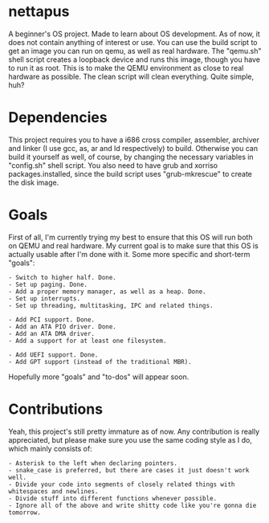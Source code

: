 # nettapus
A beginner's OS project. Made to learn about OS development. 
As of now, it does not contain anything of interest or use. 
You can use the build script to get an image you can run on qemu, as well as real hardware. 
The "qemu.sh" shell script creates a loopback device and runs this image, though you have to run it as root.
This is to make the QEMU environment as close to real hardware as possible.
The clean script will clean everything. Quite simple, huh?

# Dependencies
This project requires you to have a i686 cross compiler, assembler, archiver 
and linker (I use gcc, as, ar and ld respectively) to build. 
Otherwise you can build it yourself as well, of course, by changing the necessary variables in "config.sh" shell script.
You also need to have grub and xorriso packages.installed, since the build script uses "grub-mkrescue" to create the disk image. 

# Goals
First of all, I'm currently trying my best to ensure that this OS will run both on QEMU and real hardware. 
My current goal is to make sure that this OS is actually usable after I'm done with it. 
Some more specific and short-term "goals":

	- Switch to higher half. Done.
	- Set up paging. Done.
	- Add a proper memory manager, as well as a heap. Done.
	- Set up interrupts.
	- Set up threading, multitasking, IPC and related things.
	
	- Add PCI support. Done.
	- Add an ATA PIO driver. Done.
	- Add an ATA DMA driver.
	- Add a support for at least one filesystem.
	
	- Add UEFI support. Done.
	- Add GPT support (instead of the traditional MBR).

Hopefully more "goals" and "to-dos" will appear soon.

# Contributions
Yeah, this project's still pretty immature as of now. 
Any contribution is really appreciated, but please make sure you use the same
coding style as I do, which mainly consists of:

	- Asterisk to the left when declaring pointers.
	- snake_case is preferred, but there are cases it just doesn't work well.
	- Divide your code into segments of closely related things with whitespaces and newlines.
	- Divide stuff into different functions whenever possible.
	- Ignore all of the above and write shitty code like you're gonna die tomorrow.
	


